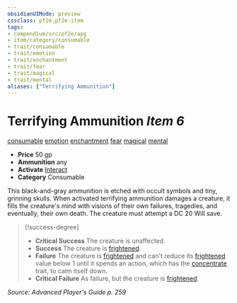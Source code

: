 ```yaml
---
obsidianUIMode: preview
cssclass: pf2e,pf2e-item
tags:
- compendium/src/pf2e/apg
- item/category/consumable
- trait/consumable
- trait/emotion
- trait/enchantment
- trait/fear
- trait/magical
- trait/mental
aliases: ["Terrifying Ammunition"]
---
```

# Terrifying Ammunition *Item 6*  
[consumable](../../../Rules/traits/consumable.md)  [emotion](../../../Rules/traits/emotion.md)  [enchantment](../../../Rules/traits/enchantment.md)  [fear](../../../Rules/traits/fear.md)  [magical](../../../Rules/traits/magical.md)  [mental](../../../Rules/traits/mental.md)  

- **Price** 50 gp
- **Ammunition** any
- **Activate** [Interact](../../../Rules/actions/interact.md)
- **Category** Consumable

This black-and-gray ammunition is etched with occult symbols and tiny, grinning skulls. When activated terrifying ammunition damages a creature, it fills the creature's mind with visions of their own failures, tragedies, and eventually, their own death. The creature must attempt a DC 20 Will save.

> [!success-degree] 
> - **Critical Success** The creature is unaffected.
> - **Success** The creature is [frightened](../../../Rules/conditions.md#Frightened).
> - **Failure** The creature is [frightened](../../../Rules/conditions.md#Frightened) and can't reduce its [frightened](../../../Rules/conditions.md#Frightened) value below 1 until it spends an action, which has the [concentrate](../../../Rules/traits/concentrate.md) trait, to calm itself down.
> - **Critical Failure** As failure, but the creature is [frightened](../../../Rules/conditions.md#Frightened).

*Source: Advanced Player's Guide p. 259*